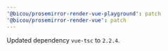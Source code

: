 ```yaml
---
'@bicou/prosemirror-render-vue-playground': patch
'@bicou/prosemirror-render-vue': patch
---
```


Updated dependency `vue-tsc` to `2.2.4`.
